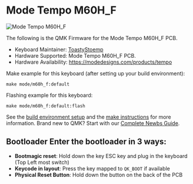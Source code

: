# Mode Tempo M60H_F

![Mode Tempo M60H_F](https://i.imgur.com/6Wo7ySh.png)

The following is the QMK Firmware for the Mode Tempo M60H_F PCB.

* Keyboard Maintainer: [ToastyStoemp](https://github.com/ToastyStoemp)
* Hardware Supported: Mode Tempo M60H_F PCB.
* Hardware Availability: https://modedesigns.com/products/tempo

Make example for this keyboard (after setting up your build environment):

	make mode/m60h_f:default

Flashing example for this keyboard:

	make mode/m60h_f:default:flash

See the [build environment setup](https://docs.qmk.fm/#/getting_started_build_tools) and the [make instructions](https://docs.qmk.fm/#/getting_started_make_guide) for more information. Brand new to QMK? Start with our [Complete Newbs Guide](https://docs.qmk.fm/#/newbs).

## Bootloader Enter the bootloader in 3 ways: 
* **Bootmagic reset**: Hold down the key ESC key and plug in the keyboard (Top Left most switch)
* **Keycode in layout**: Press the key mapped to `QK_BOOT` if available
* **Physical Reset Button**: Hold down the button on the back of the PCB